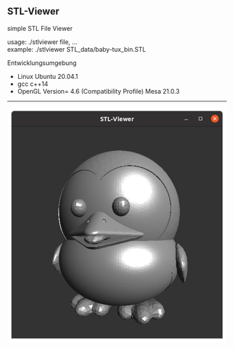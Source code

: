 ## STL-Viewer
simple STL File Viewer
<p>usage: ./stlviewer file, ...<br>
example: ./stlviewer STL_data/baby-tux_bin.STL</p>
Entwicklungsumgebung

- Linux Ubuntu 20.04.1
- gcc c++14
- OpenGL Version= 4.6 (Compatibility Profile) Mesa 21.0.3
<hr></hr>

![alt](README.png)